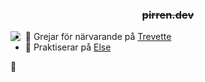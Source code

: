 <h3 align="center"><s>pirren.dev</s></h3>

<img align="left" src="https://github-readme-stats.vercel.app/api/top-langs/?theme=tokyonight&username=pirren&layout=compact&hide_border=true&card_width=250" />

- 🌱 Grejar för närvarande på [Trevette](https://github.com/pirren/TrevetteApp)
- 👯 Praktiserar på [Else](https://else.se/)

🤔
<!--
**pirren/pirren** is a ✨ _special_ ✨ repository because its `README.md` (this file) appears on your GitHub profile.

Here are some ideas to get you started:

- 🔭 I’m currently working on ...
- 👯 I’m looking to collaborate on ...

- 💬 Ask me about ...
- 📫 How to reach me: ...
- 😄 Pronouns: ...
- ⚡ Fun fact: ...
-->
